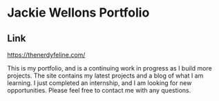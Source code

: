 # Jackie Wellons Portfolio

## Link
https://thenerdyfeline.com/

This is my portfolio, and is a continuing work in progress as I build more projects. The site contains my latest projects and a blog of what I am learning. I just completed an internship, and I am looking for new opportunities. Please feel free to contact me with any questions.